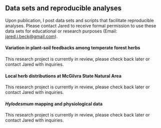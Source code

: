 ## Data sets and reproducible analyses

Upon publication, I post data sets and scripts that facilitate reproducible analyses. Please contact Jared to receive formal permission to use these data sets for educational or research purposes (Email: jared.j.beck@gmail.com). 

#### Variation in plant-soil feedbacks among temperate forest herbs

This research project is currently in review, please check back later or contact Jared with inquiries.

#### Local herb distributions at McGilvra State Natural Area

This research project is currently in review, please check back later or contact Jared with inquiries.

#### *Hylodesmum* mapping and physiological data

This research project is currently in review, please check back later or contact Jared with inquiries.


